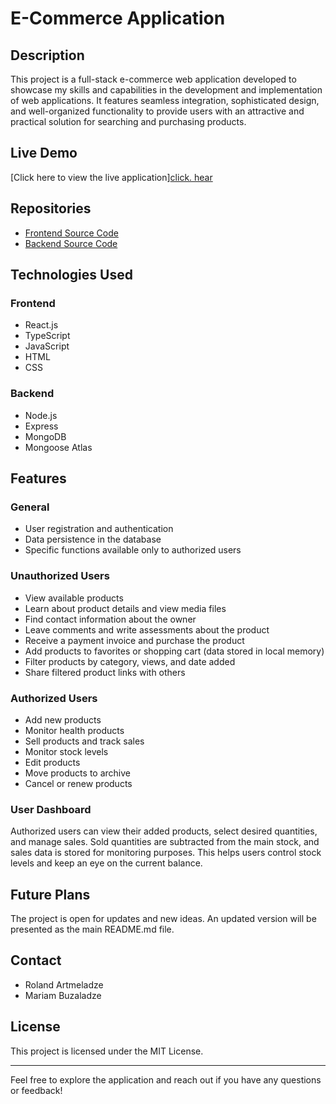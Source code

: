 # E-Commerce Application

## Description
This project is a full-stack e-commerce web application developed to showcase my skills and capabilities in the development and implementation of web applications. It features seamless integration, sophisticated design, and well-organized functionality to provide users with an attractive and practical solution for searching and purchasing products.

## Live Demo
[Click here to view the live application]<a href="[https://www.w3schools.com](https://embarrassing-unifor.000webhostapp.com/)">click. hear</a>

## Repositories
- [Frontend Source Code]([https://github.com/rolandiartmeladze/E-Commerce-Application_Frontend])
- [Backend Source Code]([https://github.com/rolandiartmeladze/E-Commerce-Application_Backend])

## Technologies Used

### Frontend
- React.js
- TypeScript
- JavaScript
- HTML
- CSS

### Backend
- Node.js
- Express
- MongoDB
- Mongoose Atlas

## Features

### General
- User registration and authentication
- Data persistence in the database
- Specific functions available only to authorized users

### Unauthorized Users
- View available products
- Learn about product details and view media files
- Find contact information about the owner
- Leave comments and write assessments about the product
- Receive a payment invoice and purchase the product
- Add products to favorites or shopping cart (data stored in local memory)
- Filter products by category, views, and date added
- Share filtered product links with others

### Authorized Users
- Add new products
- Monitor health products
- Sell products and track sales
- Monitor stock levels
- Edit products
- Move products to archive
- Cancel or renew products

### User Dashboard
Authorized users can view their added products, select desired quantities, and manage sales. Sold quantities are subtracted from the main stock, and sales data is stored for monitoring purposes. This helps users control stock levels and keep an eye on the current balance.

## Future Plans
The project is open for updates and new ideas. An updated version will be presented as the main README.md file.

## Contact
- Roland Artmeladze
- Mariam Buzaladze

## License
This project is licensed under the MIT License.

---

Feel free to explore the application and reach out if you have any questions or feedback!
